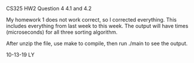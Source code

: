 CS325 HW2
Question 4 4.1 and 4.2 

My homework 1 does not work correct, so I corrected everything. This includes everything from  last week to this week. The output will have times (microseconds) for all three sorting algorithm. 

After unzip the file, use make to compile, then run ./main to see the output. 

10-13-19
LY
